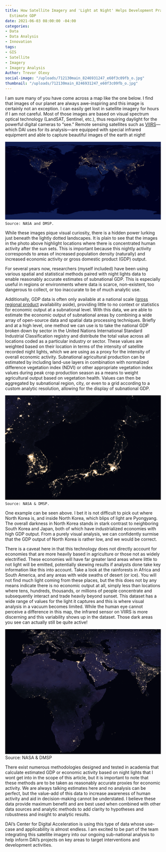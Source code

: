 ```yaml
---
title: How Satellite Imagery and 'Light at Night' Helps Development Practitioners
  Estimate GDP
date: 2021-06-03 08:00:00 -04:00
categories:
- Data
- Data Analysis
- Innovation
tags:
- GIS
- Satellite
- Imagery
- Imagery Analysis
Author: Trevor Olexy
social-image: "/uploads/712130main_8246931247_e60f3c09fb_o.jpg"
thumbnail: "/uploads/712130main_8246931247_e60f3c09fb_o.jpg"
---
```


I am sure many of you have come across a map like the one below. I find that images of our planet are always awe-inspiring and this image is certainly not an exception. I can easily get lost in satellite imagery for hours if I am not careful. Most of those images are based on visual spectrum optical technology (LandSAT, Sentinel, etc.), thus requiring daylight for the powerful digital cameras to “see.” Remote sensing satellites such as [VIIRS](https://ncc.nesdis.noaa.gov/VIIRS/)—which DAI uses for its analysis—are equipped with special infrared equipment and able to capture beautiful images of the earth at night!

![712130main_8246931247_e60f3c09fb_o-df5bef.jpg](/uploads/712130main_8246931247_e60f3c09fb_o-df5bef.jpg)`Source: NASA and DMSP.`

<!--more-->

While these images pique visual curiosity, there is a hidden power lurking just beneath the lightly dotted landscapes. It is plain to see that the images in the photo above highlight locations where there is concentrated human activity after the sun sets. This is important because this nightly activity corresponds to areas of increased population density (naturally) and increased economic activity or gross domestic product (GDP) output.

For several years now, researchers (myself included) have been using various spatial and statistical methods paired with night lights data to enable reasonably accurate estimates of subnational GDP. This is especially useful in regions or environments where data is scarce, non-existent, too dangerous to collect, or too inaccurate to be of much analytic use.

Additionally, GDP data is often only available at a national scale ([gross regional product](https://unstats.un.org/unsd/economic_stat/China/background_paper_on_GRP.pdf) availability aside), providing little to no context or statistics for economic output at a subnational level. With this data, we are able to estimate the economic output of subnational areas by combining a wide array of open-source data and spatial data processing techniques. Briefly and at a high level, one method we can use is to take the national GDP broken down by sector in the United Nations International Standard Industrial Classification registry and distribute the total value across all locations coded as a particular industry or sector. These values are weighted based on their location in terms of the intensity of satellite recorded night lights, which we are using as a proxy for the intensity of overall economic activity. Subnational agricultural production can be estimated by including land-use layers in combination with normalized difference vegetation index (NDVI) or other appropriate vegetation index values during peak crop production season as a means to weight agricultural output based on vegetation health. Values can then be aggregated by subnational region, city, or even to a grid according to a custom analytic resolution, allowing for the display of subnational GDP.

![north_korea.png](/uploads/north_korea.png)`Source: NASA & DMSP.`

One example can be seen above. I bet it is not difficult to pick out where North Korea is, and inside North Korea, which blips of light are Pyongyang. The overall darkness in North Korea stands in stark contrast to neighboring South Korea and Japan, both of which have industrialized economies with high GDP output. From a purely visual analysis, we can confidently surmise that the GDP output of North Korea is rather low, and we would be correct.

There is a caveat here in that this technology does not directly account for economies that are more heavily based in agriculture or those not as widely electrified. These economies will have far greater land areas where little to not light will be emitted, potentially skewing results if analysts done take key information like this into account. Take a look at the rainforests in Africa and South America, and any areas with wide swaths of desert (or ice). You will not find much light coming from these places, but the this does not by any means indicate there is no economic output at all, simply less than locations where tens, hundreds, thousands, or millions of people concentrate and subsequently interact and trade heavily beyond sunset. This dataset has a wide range of values for the light it captures and this is where visual analysis in a vacuum becomes limited. While the human eye cannot perceive a difference in this map, the infrared sensor on VIIRS is more discerning and this variability shows up in the dataset. Those dark areas you see can actually still be quite active!

![africa_night.png](/uploads/africa_night.png) Source: NASA & DMSP

There exist numerous methodologies designed and tested in academia that calculate estimated GDP or economic activity based on night lights that I wont get into in the scope of this article, but it is important to note that these methods are to be taken as reasonably accurate proxies for economic activity. We are always talking estimates here and no analysis can be perfect, but the value-add of this data to increase awareness of human activity and aid in decision-making cannot be understated. I believe these data provide maximum benefit and are best used when combined with other data sources and analytic methods to add clarity to hypotheses and robustness and insight to analytic results.

DAI’s Center for Digital Acceleration is using this type of data whose use-case and applicability is almost endless. I am excited to be part of the team integrating this satellite imagery into our ongoing sub-national analysis to help inform DAI’s projects on key areas to target interventions and development activities.